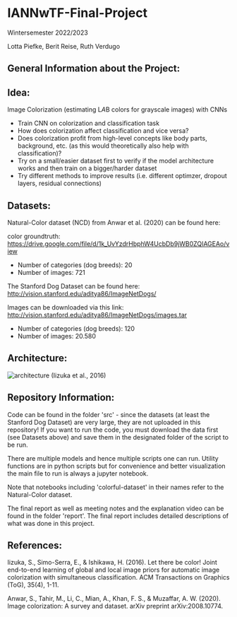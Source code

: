 # IANNwTF-Final-Project

Wintersemester 2022/2023

Lotta Piefke, Berit Reise, Ruth Verdugo

## General Information about the Project:

## Idea:

Image Colorization (estimating L*A*B colors for grayscale images) with CNNs

* Train CNN on colorization and classification task
* How does colorization affect classification and vice versa?
* Does colorization profit from high-level concepts like body parts, background, etc. (as this would theoretically also help with classification)? 
* Try on a small/easier dataset first to verify if the model architecture works and then train on a bigger/harder dataset
* Try different methods to improve results (i.e. different optimzer, dropout layers, residual connections) 


## Datasets:

Natural-Color dataset (NCD) from Anwar et al. (2020) can be found here: 

color groundtruth: https://drive.google.com/file/d/1k_UvYzdrHbphW4UcbDb9jWB0ZQIAGEAo/view

* Number of categories (dog breeds): 20
* Number of images: 721

The Stanford Dog Dataset can be found here: 
http://vision.stanford.edu/aditya86/ImageNetDogs/ 

Images can be downloaded via this link: http://vision.stanford.edu/aditya86/ImageNetDogs/images.tar 

* Number of categories (dog breeds): 120
* Number of images: 20.580


## Architecture: 
![architecture](https://user-images.githubusercontent.com/46372060/223740729-c5bd76aa-8112-4910-9c81-14c922ac47a2.jpg)
(Iizuka et al., 2016)


## Repository Information: 

Code can be found in the folder 'src' - since the datasets (at least the Stanford Dog Dataset) are very large, they are not uploaded in this repository! If you want to run the code, you must download the data first (see Datasets above) and save them in the designated folder of the script to be run.

There are multiple models and hence multiple scripts one can run. Utility functions are in python scripts but for convenience and better visualization the main file to run is always a jupyter notebook. 

Note that notebooks including 'colorful-dataset' in their names refer to the Natural-Color dataset.

The final report as well as meeting notes and the explanation video can be found in the folder 'report'. 
The final report includes detailed descriptions of what was done in this project. 


## References:

Iizuka, S., Simo-Serra, E., & Ishikawa, H. (2016). Let there be color! Joint end-to-end learning of global and local image priors for automatic image colorization with simultaneous classification. ACM Transactions on Graphics (ToG), 35(4), 1-11.

Anwar, S., Tahir, M., Li, C., Mian, A., Khan, F. S., & Muzaffar, A. W. (2020). Image colorization: A survey and dataset. arXiv preprint arXiv:2008.10774.
